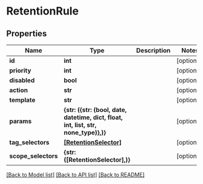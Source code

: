 # RetentionRule


## Properties
Name | Type | Description | Notes
------------ | ------------- | ------------- | -------------
**id** | **int** |  | [optional] 
**priority** | **int** |  | [optional] 
**disabled** | **bool** |  | [optional] 
**action** | **str** |  | [optional] 
**template** | **str** |  | [optional] 
**params** | **{str: ({str: (bool, date, datetime, dict, float, int, list, str, none_type)},)}** |  | [optional] 
**tag_selectors** | [**[RetentionSelector]**](RetentionSelector.md) |  | [optional] 
**scope_selectors** | **{str: ([RetentionSelector],)}** |  | [optional] 

[[Back to Model list]](../README.md#documentation-for-models) [[Back to API list]](../README.md#documentation-for-api-endpoints) [[Back to README]](../README.md)


